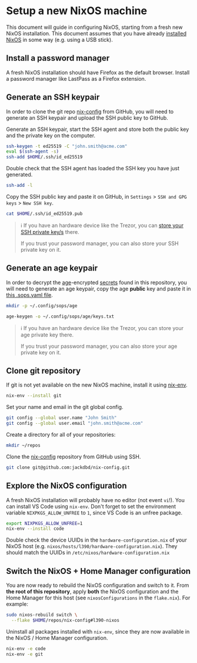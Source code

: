 # Setup a new NixOS machine

This document will guide in configuring NixOS, starting from a fresh new NixOS installation. This document assumes that you have already [installed NixOS](https://nixos.wiki/wiki/NixOS_Installation_Guide) in some way (e.g. using a USB stick).

## Install a password manager

A fresh NixOS installation should have Firefox as the default browser. Install a password manager like LastPass as a Firefox extension.

## Generate an SSH keypair

In order to clone the git repo [nix-config](https://github.com/jackdbd/nix-config) from GitHub, you will need to generate an SSH keypair and upload the SSH public key to GitHub.

Generate an SSH keypair, start the SSH agent and store both the public key and the private key on the computer.

```sh
ssh-keygen -t ed25519 -C "john.smith@acme.com"
eval $(ssh-agent -s)
ssh-add $HOME/.ssh/id_ed25519
```

Double check that the SSH agent has loaded the SSH key you have just generated.

```sh
ssh-add -l
```

Copy the SSH public key and paste it on GitHub, in `Settings` > `SSH and GPG keys` > `New SSH key`.

```sh
cat $HOME/.ssh/id_ed25519.pub
```

> ℹ️ If you have an hardware device like the Trezor, you can [store your SSH private key/s](https://trezor.io/learn/a/ssh-with-trezor) there.
>
> If you trust your password manager, you can also store your SSH private key on it.

## Generate an age keypair

In order to decrypt the [age](https://github.com/FiloSottile/age)-encrypted [secrets](../secrets/README.md) found in this repository, you will need to generate an age keypair, copy the age **public** key and paste it in [this .sops.yaml file](../secrets/.sops.yaml).

```sh
mkdir -p ~/.config/sops/age

age-keygen -o ~/.config/sops/age/keys.txt
```

> ℹ️ If you have an hardware device like the Trezor, you can store your age private key there.
>
> If you trust your password manager, you can also store your age private key on it.

## Clone git repository

If git is not yet available on the new NixOS machine, install it using [nix-env](https://nixos.org/manual/nix/stable/command-ref/nix-env).

```sh
nix-env --install git
```

Set your name and email in the git global config.

```sh
git config --global user.name "John Smith"
git config --global user.email "john.smith@acme.com"
```

Create a directory for all of your repositories:

```sh
mkdir ~/repos
```

Clone the [nix-config](https://github.com/jackdbd/nix-config) repository from GitHub using SSH.

```sh
git clone git@github.com:jackdbd/nix-config.git
```

## Explore the NixOS configuration

A fresh NixOS installation will probably have no editor (not event `vi`!). You can install VS Code using `nix-env`. Don't forget to set the environment variable `NIXPKGS_ALLOW_UNFREE` to `1`, since VS Code is an unfree package.

```sh
export NIXPKGS_ALLOW_UNFREE=1
nix-env --install code
```

Double check the device UUIDs in the `hardware-configuration.nix` of your NixOS host (e.g. `nixos/hosts/l390/hardware-configuration.nix`). They should match the UUIDs in `/etc/nixos/hardware-configuration.nix`

## Switch the NixOS + Home Manager configuration

You are now ready to rebuild the NixOS configuration and switch to it. From **the root of this repository**, apply **both** the NixOS configuration and the Home Manager for this host (see `nixosConfigurations` in the `flake.nix`). For example:

```sh
sudo nixos-rebuild switch \
  --flake $HOME/repos/nix-config#l390-nixos
```

Uninstall all packages installed with `nix-env`, since they are now available in the NixOS / Home Manager configuration.

```sh
nix-env -e code
nix-env -e git
```
